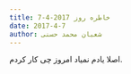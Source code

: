 ```yaml
---
title: خاطره روز 2017-4-7
date: 2017-4-7
author: شعبان محمد حسنی
---
```


اصلا یادم نمیاد امروز چی کار کردم.